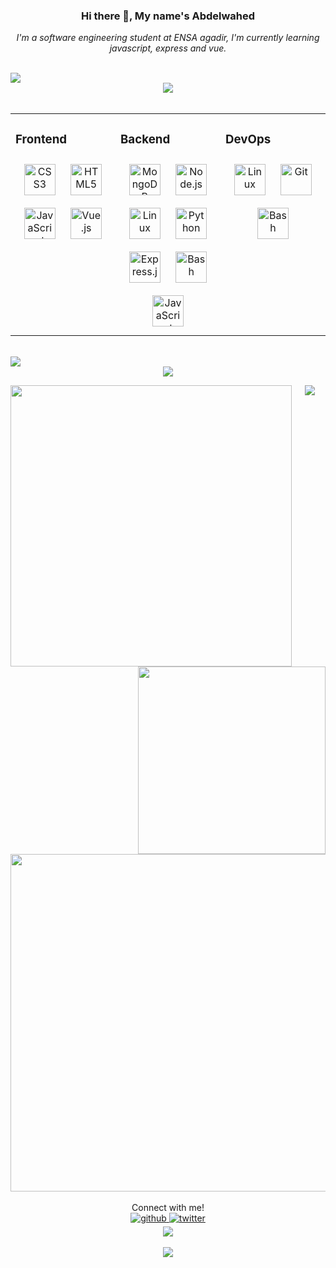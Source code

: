 ### <div align="center">Hi there 👋, My name's Abdelwahed</div>  
  

*<div align="center">I'm a software engineering student at ENSA agadir, I'm currently learning javascript, express and vue.</div>*  
  

<br/>  

<img src="https://capsule-render.vercel.app/api?type=transparent&fontColor=703ee5&text=My%20Skills&fontSize=60&desc=What%20am%20I%20learning&descAlignY=75&descAlign=60"/>
<div align="center"><img src="https://capsule-render.vercel.app/api?type=rect&color=8e60f7&height=3&section=header&%20render"/></div>

<br/>
<table><tr><td valign="top" width="33%">



### Frontend  
<div align="center">  
<a href="https://www.w3schools.com/css/" target="_blank"><img style="margin: 10px" src="https://profilinator.rishav.dev/skills-assets/css3-original-wordmark.svg" alt="CSS3" height="50" /></a>  
<a href="https://en.wikipedia.org/wiki/HTML5" target="_blank"><img style="margin: 10px" src="https://profilinator.rishav.dev/skills-assets/html5-original-wordmark.svg" alt="HTML5" height="50" /></a>  
<a href="https://www.javascript.com/" target="_blank"><img style="margin: 10px" src="https://profilinator.rishav.dev/skills-assets/javascript-original.svg" alt="JavaScript" height="50" /></a>  
<a href="https://vuejs.org/" target="_blank"><img style="margin: 10px" src="https://profilinator.rishav.dev/skills-assets/vuejs-original-wordmark.svg" alt="Vue.js" height="50" /></a>  
</div>

</td><td valign="top" width="33%">



### Backend  
<div align="center">  
<a href="https://www.mongodb.com/" target="_blank"><img style="margin: 10px" src="https://profilinator.rishav.dev/skills-assets/mongodb-original-wordmark.svg" alt="MongoDB" height="50" /></a>  
<a href="https://nodejs.org/" target="_blank"><img style="margin: 10px" src="https://profilinator.rishav.dev/skills-assets/nodejs-original-wordmark.svg" alt="Node.js" height="50" /></a>  
<a href="https://www.linux.org/" target="_blank"><img style="margin: 10px" src="https://profilinator.rishav.dev/skills-assets/linux-original.svg" alt="Linux" height="50" /></a>  
<a href="https://www.python.org/" target="_blank"><img style="margin: 10px" src="https://profilinator.rishav.dev/skills-assets/python-original.svg" alt="Python" height="50" /></a>  
<a href="https://expressjs.com/" target="_blank"><img style="margin: 10px" src="https://profilinator.rishav.dev/skills-assets/express-original-wordmark.svg" alt="Express.js" height="50" /></a>  
<a href="https://www.gnu.org/software/bash/" target="_blank"><img style="margin: 10px" src="https://profilinator.rishav.dev/skills-assets/gnu_bash-icon.svg" alt="Bash" height="50" /></a>  
<a href="https://www.javascript.com/" target="_blank"><img style="margin: 10px" src="https://profilinator.rishav.dev/skills-assets/javascript-original.svg" alt="JavaScript" height="50" /></a>  
</div>

</td><td valign="top" width="33%">



### DevOps  
<div align="center">  
<a href="https://www.linux.org/" target="_blank"><img style="margin: 10px" src="https://profilinator.rishav.dev/skills-assets/linux-original.svg" alt="Linux" height="50" /></a>  
<a href="https://github.com/" target="_blank"><img style="margin: 10px" src="https://profilinator.rishav.dev/skills-assets/git-scm-icon.svg" alt="Git" height="50" /></a>  
<a href="https://www.gnu.org/software/bash/" target="_blank"><img style="margin: 10px" src="https://profilinator.rishav.dev/skills-assets/gnu_bash-icon.svg" alt="Bash" height="50" /></a>  
</div>

</td></tr></table>  

<br/>  

<img src="https://capsule-render.vercel.app/api?type=transparent&fontColor=703ee5&text=My%20Stats&fontSize=60"/>
<div align="center"><img src="https://capsule-render.vercel.app/api?type=rect&color=8e60f7&height=3&section=header&%20render"/></div>

<a href="#"><img src="https://github-readme-stats-abdelwahed-ab.vercel.app/api?username=Abdelwahed-AB&show_icons=true&count_private=true&hide_border=true&theme=midnight-purple&bg_color=0e1118" width="450" align="left"/></a>  

<a href="#"><img src="https://github-readme-stats-abdelwahed-ab.vercel.app/api/top-langs/?username=Abdelwahed-AB&hide_border=true&layout=compact&theme=midnight-purple&bg_color=0e1118" width="300" align="right"/></a>  
<div align="center"><img src="https://capsule-render.vercel.app/api?type=rect&color=8e60f7&height=3&section=header&%20render"/></div>

<div align="center"><a href="#"><img src="https://github-readme-streak-stats.herokuapp.com/?user=Abdelwahed-AB&theme=dark&ring=703ee5&currStreakNum=ffffff&fire=eaa532&currStreakLabel=703ee5&hide_border=true&background=0E1118" width="540"/></a></div>
<br/>  

<div align="center"> Connect with me! </div>
<div align="center">
  <a href="https://github.com/Abdelwahed-AB" target="_blank">
  <img src=https://img.shields.io/badge/github-%2324292e.svg?&style=for-the-badge&logo=github&logoColor=white alt=github style="margin-bottom: 5px;" />
  </a>
  <a href="https://twitter.com/AbAbdelwahed" target="_blank">
  <img src=https://img.shields.io/badge/twitter-%2300acee.svg?&style=for-the-badge&logo=twitter&logoColor=white alt=twitter style="margin-bottom: 5px;" />
  </a>
  <div align="center"><img src="https://capsule-render.vercel.app/api?type=rect&color=8e60f7&height=3&section=header&%20render"/></div>
</div>  
  

<br/>  

<div align="center">
<img src="https://komarev.com/ghpvc/?username=Abdelwahed-AB&&style=flat-square" align="center" />
</div>  

<br />

